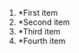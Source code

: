 <ol>
  <li> *First item</li>
  <li> *Second item</li>
  <li> *Third item</li>
  <li> *Fourth item</li>
</ol>

